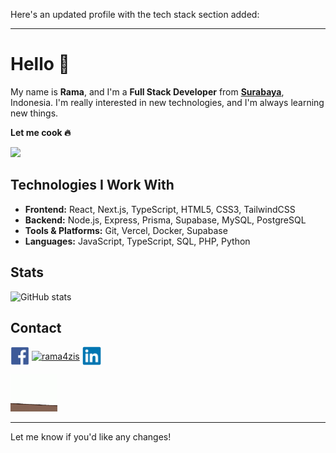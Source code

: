 Here's an updated profile with the tech stack section added:

---

# Hello 👋

My name is **Rama**, and I'm a **Full Stack Developer** from **[Surabaya](https://en.wikipedia.org/wiki/Surabaya)**, Indonesia. I'm really interested in new technologies, and I'm always learning new things.

**Let me cook 🔥**

![](https://komarev.com/ghpvc/?username=rama4zis&style=flat-square)

## Technologies I Work With

- **Frontend:** React, Next.js, TypeScript, HTML5, CSS3, TailwindCSS
- **Backend:** Node.js, Express, Prisma, Supabase, MySQL, PostgreSQL
- **Tools & Platforms:** Git, Vercel, Docker, Supabase
- **Languages:** JavaScript, TypeScript, SQL, PHP, Python

## Stats

<p align="center">

![GitHub stats](https://github-readme-stats.vercel.app/api/?username=rama4zis&show_icons=true&title_color=fff&icon_color=79ff97&text_color=9f9f9f&bg_color=151515)

</p>

## Contact

<p align="center">

<a href="https://fb.com/rama4zis" target="blank"><img align="center" src="https://raw.githubusercontent.com/devicons/devicon/master/icons/facebook/facebook-original.svg" alt="rama4zis" height="30" /></a>
<a href="https://instagram.com/rama4zis" target="blank"><img align="center" src="https://upload.wikimedia.org/wikipedia/commons/thumb/e/e7/Instagram_logo_2016.svg/2048px-Instagram_logo_2016.svg.png" alt="rama4zis" height="30" /></a>
<a href="https://linkedin.com/in/rama-aditya-457508154" target="blank"><img align="center" src="https://raw.githubusercontent.com/devicons/devicon/master/icons/linkedin/linkedin-original.svg" alt="rama4zis" height="30" /></a>

</p>

<img src="https://raw.githubusercontent.com/rama4zis/rama4zis/main/Qiqi.gif" alt="Qiqi" width="75"/>

---

Let me know if you'd like any changes!
